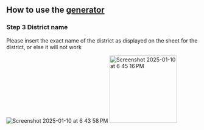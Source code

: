 ## How to use the [generator](/generator.html)

### Step 3 District name
Please insert the exact name of the district as displayed on the sheet for the district, or else it will not work

![Screenshot 2025-01-10 at 6 43 58 PM](https://github.com/user-attachments/assets/343ab35e-1284-4103-9b41-ed0c3a1e66ba)
<img width="177" alt="Screenshot 2025-01-10 at 6 45 16 PM" src="https://github.com/user-attachments/assets/a53c50fe-a293-4d47-a11e-d765e5a01512" />

